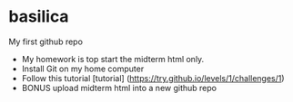 # basilica
My first github repo

* My homework is top start the midterm html only.
* Install Git on my home computer
* Follow this tutorial [tutorial] (https://try.github.io/levels/1/challenges/1)
* BONUS upload midterm html into a new github repo
